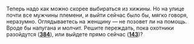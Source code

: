 Теперь надо как можно скорее выбираться из хижины. Но на улице почти все мужчины племени, и выйти сейчас было бы, мягко говоря, неразумно. Оглядываетесь на женщину — не позовет ли на помощь. Вроде бы напугана и молчит. Решите переждать, пока охотники разойдутся ([**384**](#n_384)), или выйдете прямо сейчас ([**143**](#n_143))?

